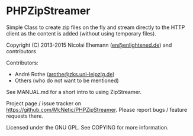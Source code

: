 PHPZipStreamer
==============

Simple Class to create zip files on the fly and stream directly to the HTTP
client as the content is added (without using temporary files).

Copyright (C) 2013-2015 Nicolai Ehemann (en@enlightened.de) and contributors

Contributors:
* André Rothe (arothe@zks.uni-leipzig.de)
* Others (who do not want to be mentioned)

See MANUAL.md for a short intro to using ZipStreamer.

Project page / issue tracker on https://github.com/McNetic/PHPZipStreamer.
Please report bugs / feature requests there.

Licensed under the GNU GPL. See COPYING for more information.
